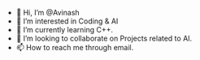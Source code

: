 - 👋 Hi, I’m @Avinash
- 👀 I’m interested in Coding & AI
- 🌱 I’m currently learning C++.
- 💞️ I’m looking to collaborate on Projects related to AI.
- 📫 How to reach me through email.

<!---
AvinashOP/AvinashOP is a ✨ special ✨ repository because its `README.md` (this file) appears on your GitHub profile.
You can click the Preview link to take a look at your changes.
--->
